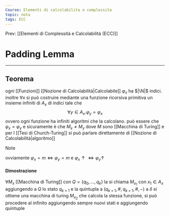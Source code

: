 ```yaml
---
Course: Elementi di calcolabilita e complessita
topic: nota
tags: ECC
---
```


Prev: [[Elementi di Complessità e Calcolabilità (ECC)]]

# Padding Lemma
---
## Teorema
ogni [[Funzioni]] [[Nozione di Calcolabilità|Calcolabile]] $\varphi_x$ ha $|\N|$ indici. inoltre $\forall x$ si può costruire mediante una funzione ricorsiva primitiva un insieme infiniti di $A_x$ di indici tale che 
$$\forall y \in A_x.\varphi_y=\varphi_x$$
ovvero ogni funzione ha infiniti algoritmi che la calcolano.  può essere che $\varphi_x =\varphi_y$ e sicuramente è che  $M_x \not=M_y$  dove $M$ sono [[Macchina di Turing]] e per l [[Tesi di Church-Turing]] si può parlare direttamente di [[Nozione di Calcolabilità|algoritmo]] 

>[!note]
>ovviamente $\varphi_x =m \iff \varphi_y =m$ e $\varphi_x \uparrow \iff \varphi_y\uparrow$

#### Dimostrazione
$\forall M_x$ [[Macchina di Turing]] con $Q = \{q_0,\dots,q_k\}$  la si chiama $M_{x_1}$ con $x_1 \in A_x$ aggiungendo a $Q$ lo stato $q_{k+1}$ e la quintupla a $(q_{k+1},\#,q_{k+1},\#,-)$  a $\delta$ si ottiene una macchina di turing $M_{x_2}$ che calcola la stessa funzione, si può procedere al infinito aggiungendo sempre nuovi stati e aggiungendo quintuple 
